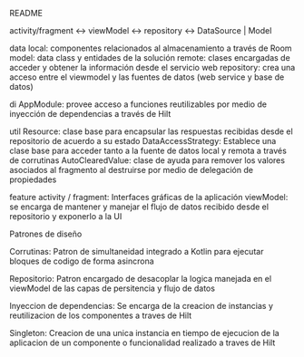 						                    
README
								
activity/fragment <-> viewModel <-> repository <-> DataSource | Model
                                        	


data
    local:	 componentes relacionados al almacenamiento a través de Room
    model:	 data class y entidades de la solución
    remote: clases encargadas de acceder y obtener la información desde el servicio web
    repository: crea una acceso entre el viewmodel y las fuentes de datos (web service y base de datos)

di
    AppModule: provee acceso a funciones reutilizables por medio de inyección de dependencias a través de Hilt

util
    Resource: clase base para encapsular las respuestas recibidas desde el repositorio de acuerdo a su estado
    DataAccessStrategy: Establece una clase base para acceder tanto a la fuente de datos local y remota a través de corrutinas
    AutoClearedValue: clase de ayuda para remover los valores asociados al fragmento al destruirse por medio de delegación de propiedades

feature
    activity / fragment: Interfaces gráficas de la aplicación
    viewModel: se encarga de mantener y manejar el flujo de datos recibido desde el repositorio y exponerlo a la UI


Patrones de diseño

Corrutinas:  Patron de simultaneidad integrado a Kotlin para ejecutar bloques de codigo de forma asincrona

Repositorio: Patron encargado de desacoplar la logica manejada en el viewModel de las capas de persitencia y flujo de datos

Inyeccion de dependencias: Se encarga de la creacion de instancias y reutilizacion de los componentes a traves de Hilt

Singleton: Creacion de una unica instancia en tiempo de ejecucion de la aplicacion de un componente o funcionalidad realizado a traves de Hilt
